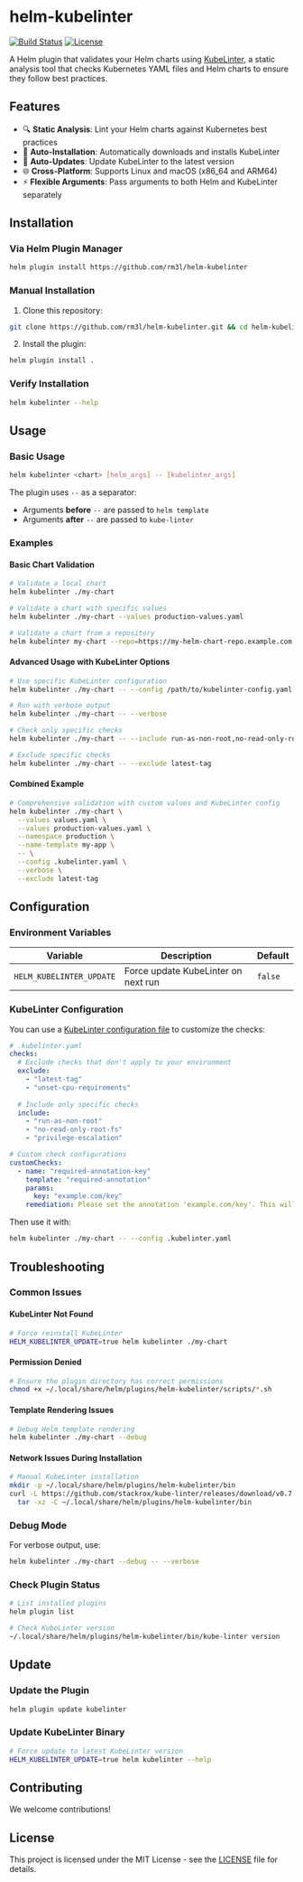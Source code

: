# helm-kubelinter

[![Build Status](https://github.com/rm3l/helm-kubelinter/workflows/release/badge.svg)](https://github.com/rm3l/helm-kubelinter/releases/latest)
[![License](https://img.shields.io/badge/license-MIT-blue.svg)](LICENSE)

A Helm plugin that validates your Helm charts using [KubeLinter](https://github.com/stackrox/kube-linter), a static analysis tool that checks Kubernetes YAML files and Helm charts to ensure they follow best practices.

## Features

- 🔍 **Static Analysis**: Lint your Helm charts against Kubernetes best practices
- 🚀 **Auto-Installation**: Automatically downloads and installs KubeLinter
- 🔄 **Auto-Updates**: Update KubeLinter to the latest version
- 🌐 **Cross-Platform**: Supports Linux and macOS (x86_64 and ARM64)
- ⚡ **Flexible Arguments**: Pass arguments to both Helm and KubeLinter separately

## Installation

### Via Helm Plugin Manager

```bash
helm plugin install https://github.com/rm3l/helm-kubelinter
```

### Manual Installation

1. Clone this repository:
```bash
git clone https://github.com/rm3l/helm-kubelinter.git && cd helm-kubelinter
```

2. Install the plugin:
```bash
helm plugin install .
```

### Verify Installation

```bash
helm kubelinter --help
```

## Usage

### Basic Usage

```bash
helm kubelinter <chart> [helm_args] -- [kubelinter_args]
```

The plugin uses `--` as a separator:
- Arguments **before** `--` are passed to `helm template`
- Arguments **after** `--` are passed to `kube-linter`

### Examples

#### Basic Chart Validation

```bash
# Validate a local chart
helm kubelinter ./my-chart

# Validate a chart with specific values
helm kubelinter ./my-chart --values production-values.yaml

# Validate a chart from a repository
helm kubelinter my-chart --repo=https://my-helm-chart-repo.example.com
```

#### Advanced Usage with KubeLinter Options

```bash
# Use specific KubeLinter configuration
helm kubelinter ./my-chart -- --config /path/to/kubelinter-config.yaml

# Run with verbose output
helm kubelinter ./my-chart -- --verbose

# Check only specific checks
helm kubelinter ./my-chart -- --include run-as-non-root,no-read-only-root-fs

# Exclude specific checks
helm kubelinter ./my-chart -- --exclude latest-tag
```

#### Combined Example

```bash
# Comprehensive validation with custom values and KubeLinter config
helm kubelinter ./my-chart \
  --values values.yaml \
  --values production-values.yaml \
  --namespace production \
  --name-template my-app \
  -- \
  --config .kubelinter.yaml \
  --verbose \
  --exclude latest-tag
```

## Configuration

### Environment Variables

| Variable | Description | Default |
|----------|-------------|---------|
| `HELM_KUBELINTER_UPDATE` | Force update KubeLinter on next run | `false` |

### KubeLinter Configuration

You can use a [KubeLinter configuration file](https://github.com/stackrox/kube-linter/blob/main/docs/configuring-kubelinter.md) to customize the checks:

```yaml
# .kubelinter.yaml
checks:
  # Exclude checks that don't apply to your environment
  exclude:
    - "latest-tag"
    - "unset-cpu-requirements"
  
  # Include only specific checks
  include:
    - "run-as-non-root"
    - "no-read-only-root-fs"
    - "privilege-escalation"

# Custom check configurations
customChecks:
  - name: "required-annotation-key"
    template: "required-annotation"
    params:
      key: "example.com/key"
    remediation: Please set the annotation 'example.com/key'. This will be parsed by xy to generate some docs.
```

Then use it with:
```bash
helm kubelinter ./my-chart -- --config .kubelinter.yaml
```

## Troubleshooting

### Common Issues

#### KubeLinter Not Found
```bash
# Force reinstall KubeLinter
HELM_KUBELINTER_UPDATE=true helm kubelinter ./my-chart
```

#### Permission Denied
```bash
# Ensure the plugin directory has correct permissions
chmod +x ~/.local/share/helm/plugins/helm-kubelinter/scripts/*.sh
```

#### Template Rendering Issues
```bash
# Debug Helm template rendering
helm kubelinter ./my-chart --debug
```

#### Network Issues During Installation
```bash
# Manual KubeLinter installation
mkdir -p ~/.local/share/helm/plugins/helm-kubelinter/bin
curl -L https://github.com/stackrox/kube-linter/releases/download/v0.7.4/kube-linter-linux.tar.gz | \
  tar -xz -C ~/.local/share/helm/plugins/helm-kubelinter/bin
```

### Debug Mode

For verbose output, use:
```bash
helm kubelinter ./my-chart --debug -- --verbose
```

### Check Plugin Status

```bash
# List installed plugins
helm plugin list

# Check KubeLinter version
~/.local/share/helm/plugins/helm-kubelinter/bin/kube-linter version
```

## Update

### Update the Plugin

```bash
helm plugin update kubelinter
```

### Update KubeLinter Binary

```bash
# Force update to latest KubeLinter version
HELM_KUBELINTER_UPDATE=true helm kubelinter --help
```

## Contributing

We welcome contributions!

## License

This project is licensed under the MIT License - see the [LICENSE](LICENSE) file for details.
